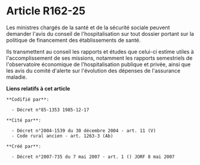 # Article R162-25

Les ministres chargés de la santé et de la sécurité sociale peuvent demander l'avis du conseil de l'hospitalisation sur tout
dossier portant sur la politique de financement des établissements de santé.

Ils transmettent au conseil les rapports et études que celui-ci estime utiles à l'accomplissement de ses missions, notamment
les rapports semestriels de l'observatoire économique de l'hospitalisation publique et privée, ainsi que les avis du comité
d'alerte sur l'évolution des dépenses de l'assurance maladie.

**Liens relatifs à cet article**

	**Codifié par**:

	  - Décret n°85-1353 1985-12-17

	**Cité par**:

	  - Décret n°2004-1539 du 30 décembre 2004 - art. 11 (V)
	  - Code rural ancien - art. 1263-3 (Ab)

	**Créé par**:

	  - Décret n°2007-735 du 7 mai 2007 - art. 1 () JORF 8 mai 2007
